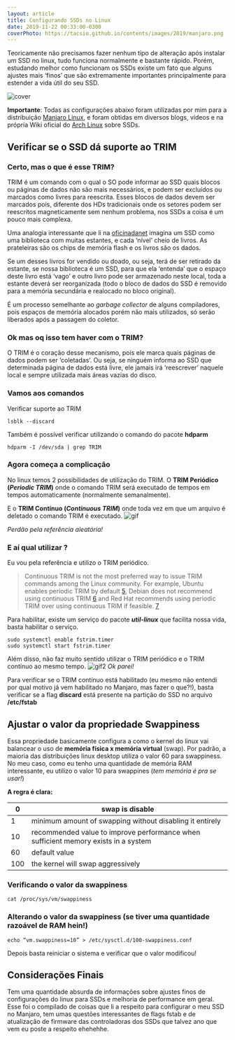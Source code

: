 ```yaml
---
layout: article
title: Configurando SSDs no Linux
date: 2019-11-22 00:33:00-0300
coverPhoto: https://tacsio.github.io/contents/images/2019/manjaro.png
---
```


Teoricamente não precisamos fazer nenhum tipo de alteração após instalar um SSD no linux, tudo funciona normalmente e bastante rápido.  Porém, estudando melhor como funcionam os SSDs existe um fato que alguns ajustes mais ‘finos’ que são extremamente importantes principalmente para estender a vida útil do seu SSD.

![cover][cover]

**Importante**: Todas as configurações abaixo foram utilizadas por mim para a distribuição [Manjaro Linux](https://manjaro.org/), e foram obtidas em diversos blogs, vídeos e na própria Wiki oficial do [Arch Linux](https://wiki.archlinux.org/index.php/Solid_state_drive) sobre SSDs.  

## Verificar se o SSD dá suporte ao TRIM
	
### Certo, mas o que é esse TRIM?

TRIM é um comando com o qual o SO pode informar ao SSD quais blocos ou páginas de dados não são mais necessários, e podem ser excluídos ou marcados como livres para reescrita.  Esses blocos de dados devem ser marcados pois, diferente dos HDs tradicionais onde os setores podem ser reescritos magneticamente sem nenhum problema, nos SSDs a coisa é um pouco mais complexa. 

Uma analogia interessante que li na [oficinadanet](https://www.oficinadanet.com.br/hardware/27926-o-que-e-trim-e-como-ativa-lo-em-seu-ssd) imagina um SSD como uma biblioteca com muitas estantes, e cada ‘nível’ cheio de livros. As prateleiras são os chips de memória flash e os livros são os dados. 

Se um desses livros for vendido ou doado, ou seja, terá de ser retirado da estante, se nossa biblioteca é um SSD, para que ela ‘entenda’ que o espaço deste livro está ‘vago’ e outro livro pode ser armazenado neste local, toda a estante deverá ser reorganizada (todo o bloco de dados do SSD é removido para a memória secundária e realocado no bloco original). 

É um processo semelhante ao *garbage collector* de alguns compiladores, pois espaços de memória alocados porém não mais utilizados, só serão liberados após a passagem do coletor.

### Ok mas oq isso tem haver com o TRIM?

O TRIM é o coração desse mecanismo, pois ele marca quais páginas de dados podem ser ‘coletadas’. Ou seja, se ninguém informa ao SSD que determinada página de dados está livre, ele jamais irá ‘reescrever’ naquele local e sempre utilizada mais áreas vazias do disco.

### Vamos aos comandos

Verificar suporte ao TRIM
```
lsblk --discard
```

Também é possível verificar utilizando o comando do pacote **hdparm**
```
hdparm -I /dev/sda | grep TRIM
``` 

### Agora começa a complicação

No linux temos 2 possibilidades de utilização do TRIM. 
O **TRIM Periódico (*Periodic TRIM*)** onde o comando TRIM será executado de tempos em tempos automaticamente (normalmente semanalmente). 

E o **TRIM Contínuo (*Continuous TRIM*)** onde toda vez em que um arquivo é deletado o comando TRIM é executado. 
![gif][gif] 

*Perdão pela referência aleatória!*

### E aí qual utilizar ?

Eu vou pela referência e utilizo o TRIM periódico. 

> Continuous TRIM is not the most preferred way to issue TRIM commands among the Linux community. 
> For example, Ubuntu enables periodic TRIM by default [5](https://askubuntu.com/questions/1034169/is-trim-enabled-on-my-ubuntu-18-04-installation), 
> Debian does not recommend using continuous TRIM [6](https://wiki.debian.org/SSDOptimization#Mounting_SSD_filesystems) and 
> Red Hat recommends using periodic TRIM over using continuous TRIM if feasible. [7](https://access.redhat.com/documentation/en-US/Red_Hat_Enterprise_Linux/7/html/Storage_Administration_Guide/ch02s04.html)

Para habilitar, existe um serviço do pacote ***util-linux*** que facilita nossa vida, basta habilitar o serviço.

```
sudo systemctl enable fstrim.timer
sudo systemctl start fstrim.timer
```

Além disso, não faz muito sentido utilizar o TRIM periódico e o TRIM contínuo ao mesmo tempo. 
![gif2][gif2] 
*Ok parei!*

Para verificar se o TRIM contínuo está habilitado (eu mesmo não entendi por qual motivo já vem habilitado no Manjaro, mas fazer o que?!), basta verificar se a flag **discard** está presente na partição do SSD no arquivo **/etc/fstab**

## Ajustar o valor da propriedade Swappiness

Essa propriedade basicamente configura a como o kernel do linux vai balancear o uso de **memória física x memória virtual** (swap). 
Por padrão, a maioria das distribuições linux desktop utiliza o valor 60 para swappiness. No meu caso, como eu tenho uma quantidade de memória RAM interessante, eu utilizo o valor 10 para swappines (*tem memória é pra se usar!*)

**A regra é clara:** 

| 0   | swap is disable                                                                    |
|-----|------------------------------------------------------------------------------------|
| 1   | minimum amount of swapping without disabling it entirely                           |
| 10  | recommended value to improve performance when sufficient memory exists in a system |
| 60  | default value                                                                      |
| 100 | the kernel will swap aggressively                                                  |


### Verificando o valor da swappiness

```
cat /proc/sys/vm/swappiness
```

### Alterando o valor da swappiness (se tiver uma quantidade razoável de RAM hein!)

```
echo “vm.swappiness=10” > /etc/sysctl.d/100-swappiness.conf
```

Depois basta reiniciar o sistema e verificar que o valor modificou!

## Considerações Finais

Tem uma quantidade absurda de informações sobre ajustes finos de configurações do linux para SSDs e melhoria de performance em geral. 
Esse foi o compilado de coisas que li a respeito para configurar o meu SSD no Manjaro, tem umas questões interessantes de flags fstab e de atualização de firmware das controladoras dos SSDs que talvez ano que vem eu poste a respeito ehehehhe.  



[cover]: https://tacsio.github.io/contents/images/2019/manjaro.png
[gif]: https://tacsio.github.io/contents/images/2019/continuo.gif	
[gif2]: https://tacsio.github.io/contents/images/2019/continuo2.gif	